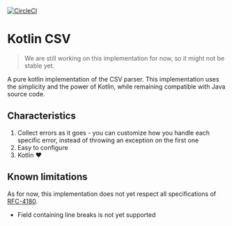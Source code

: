 [![CircleCI](https://circleci.com/gh/Kheops-Engineering/kotlin-csv.svg?style=svg)](https://app.circleci.com/pipelines/github/Kheops-Engineering/kotlin-csv)

# Kotlin CSV
> We are still working on this implementation for now, so it might not be stable yet.

A pure kotlin implementation of the CSV parser. This implementation uses the simplicity and the power of Kotlin, while remaining compatible with Java source code.

## Characteristics
1. Collect errors as it goes - you can customize how you handle each specific error, instead of throwing an exception on the first one
2. Easy to configure
3. Kotlin :heart: 

## Known limitations
As for now, this implementation does not yet respect all specifications of [RFC-4180](https://tools.ietf.org/html/rfc4180). 
- Field containing line breaks is not yet supported
